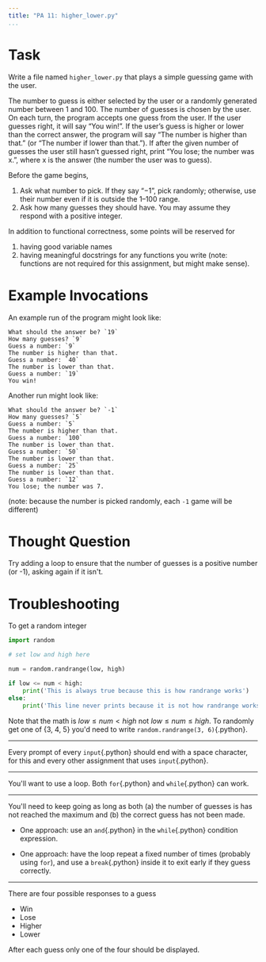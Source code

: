 ```yaml
---
title: "PA 11: higher_lower.py"
...
```


# Task

Write a file named `higher_lower.py` that plays a simple guessing game with the user. 



The number to guess is either selected by the user or a randomly generated number between 1 and 100. The number of guesses is chosen by the user. On each turn, the program accepts one guess from the user. If the user guesses right, it will say “You win!”. If the user’s guess is higher or lower than the correct answer, the program will say “The number is higher than that.” (or “The number if lower than that.”).  If after the given number of guesses the user still hasn’t guessed right, print “You lose; the number was x.”, where x is the answer (the number the user was to guess).



Before the game begins,

1. Ask what number to pick. If they say “−1”, pick randomly; otherwise, use their number even if it is outside the 1–100 range.
2. Ask how many guesses they should have. You may assume they respond with a positive integer.


In addition to functional correctness, some points will be reserved for

1. having good variable names
2. having meaningful docstrings for any functions you write (note: functions are not required for this assignment, but might make sense).


# Example Invocations

An example run of the program might look like:

````
What should the answer be? `19`
How many guesses? `9`
Guess a number: `9`
The number is higher than that.
Guess a number: `40`
The number is lower than that.
Guess a number: `19`
You win!
````

Another run might look like:

````
What should the answer be? `-1`
How many guesses? `5`
Guess a number: `5`
The number is higher than that.
Guess a number: `100`
The number is lower than that.
Guess a number: `50`
The number is lower than that.
Guess a number: `25`
The number is lower than that.
Guess a number: `12`
You lose; the number was 7.
````

(note: because the number is picked randomly, each `-1` game will be different)

# Thought Question

Try adding a loop to ensure that the number of guesses is a positive number (or -1), asking again if it isn't.


# Troubleshooting

To get a random integer

````python
import random

# set low and high here

num = random.randrange(low, high)

if low <= num < high:
    print('This is always true because this is how randrange works')
else:
    print('This line never prints because it is not how randrange works')
````

Note that the math is $low ≤ num < high$ not $low ≤ num ≤ high$.
To randomly get one of {3, 4, 5} you'd need to write `random.randrange(3, 6)`{.python}.


---

Every prompt of every `input`{.python} should end with a space character, for this and every other assignment that uses `input`{.python}. 

---

You'll want to use a loop.  Both `for`{.python} and `while`{.python} can work.

---

You'll need to keep going as long as both (a) the number of guesses is has not reached the maximum and (b) the correct guess has not been made.

-   One approach: use an `and`{.python} in the `while`{.python} condition expression.

-   One approach: have the loop repeat a fixed number of times (probably using `for`), and use a `break`{.python} inside it to exit early if they guess correctly.

----

There are four possible responses to a guess

-   Win
-   Lose
-   Higher
-   Lower

After each guess only one of the four should be displayed.
